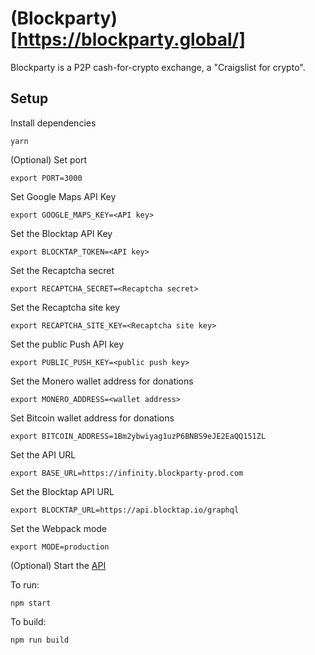 # (Blockparty)[https://blockparty.global/]
Blockparty is a P2P cash-for-crypto exchange, a "Craigslist for crypto".

## Setup
Install dependencies
```
yarn
```

(Optional) Set port
```
export PORT=3000
```

Set Google Maps API Key
```
export GOOGLE_MAPS_KEY=<API key>
```

Set the Blocktap API Key
```
export BLOCKTAP_TOKEN=<API key>
```

Set the Recaptcha secret
```
export RECAPTCHA_SECRET=<Recaptcha secret>
```

Set the Recaptcha site key
```
export RECAPTCHA_SITE_KEY=<Recaptcha site key>
```

Set the public Push API key
```
export PUBLIC_PUSH_KEY=<public push key>
```

Set the Monero wallet address for donations
```
export MONERO_ADDRESS=<wallet address>
```

Set Bitcoin wallet address for donations
```
export BITCOIN_ADDRESS=1Bm2ybwiyag1uzP6BNBS9eJE2EaQQ151ZL
```

Set the API URL
```
export BASE_URL=https://infinity.blockparty-prod.com
```

Set the Blocktap API URL
```
export BLOCKTAP_URL=https://api.blocktap.io/graphql
```

Set the Webpack mode
```
export MODE=production
```

(Optional) Start the [API](https://github.com/michaelplazek/cash-for-crypto-api)

To run:
```
npm start
```

To build:
```
npm run build
```

